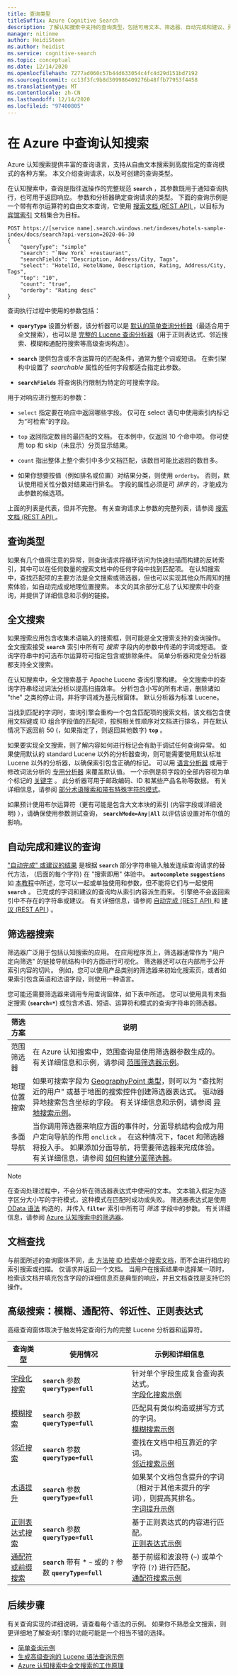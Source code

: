 ```yaml
---
title: 查询类型
titleSuffix: Azure Cognitive Search
description: 了解认知搜索中支持的查询类型，包括可用文本、筛选器、自动完成和建议、异地搜索、系统查询和文档查找。
manager: nitinme
author: HeidiSteen
ms.author: heidist
ms.service: cognitive-search
ms.topic: conceptual
ms.date: 12/14/2020
ms.openlocfilehash: 7277ad060c57b44d633054c4fc4d29d151bd7192
ms.sourcegitcommit: cc13f3fc9b8d309986409276b48ffb77953f4458
ms.translationtype: MT
ms.contentlocale: zh-CN
ms.lasthandoff: 12/14/2020
ms.locfileid: "97400805"
---
```

# <a name="querying-in-azure-cognitive-search"></a>在 Azure 中查询认知搜索

Azure 认知搜索提供丰富的查询语言，支持从自由文本搜索到高度指定的查询模式的各种方案。 本文介绍查询请求，以及可创建的查询类型。

在认知搜索中，查询是指往返操作的完整规范 **`search`** ，其参数既用于通知查询执行，也可用于返回响应。 参数和分析器确定查询请求的类型。 下面的查询示例是一个带有布尔运算符的自由文本查询，它使用 [搜索文档 (REST API) ](/rest/api/searchservice/search-documents)，以目标为 [宾馆索引](search-get-started-portal.md) 文档集合为目标。

```http
POST https://[service name].search.windows.net/indexes/hotels-sample-index/docs/search?api-version=2020-06-30
{
    "queryType": "simple"
    "search": "`New York` +restaurant",
    "searchFields": "Description, Address/City, Tags",
    "select": "HotelId, HotelName, Description, Rating, Address/City, Tags",
    "top": "10",
    "count": "true",
    "orderby": "Rating desc"
}
```

查询执行过程中使用的参数包括：

+ **`queryType`** 设置分析器，该分析器可以是 [默认的简单查询分析器](search-query-simple-examples.md)（最适合用于全文搜索），也可以是 [完整的 Lucene 查询分析器](search-query-lucene-examples.md)（用于正则表达式、邻近搜索、模糊和通配符搜索等高级查询构造）。

+ **`search`** 提供包含或不含运算符的匹配条件，通常为整个词或短语。 在索引架构中设置了 *searchable* 属性的任何字段都适合指定此参数。

+ **`searchFields`** 将查询执行限制为特定的可搜索字段。

用于对响应进行整形的参数：

+ `select` 指定要在响应中返回哪些字段。 仅可在 select 语句中使用索引内标记为“可检索”的字段。

+ `top` 返回指定数目的最匹配的文档。 在本例中，仅返回 10 个命中项。 你可使用 top 和 skip（未显示）分页显示结果。

+ `count` 指出整体上整个索引中多少文档匹配，该数目可能比返回的数目多。 

+ 如果你想要按值（例如排名或位置）对结果分类，则使用 `orderby`。 否则，默认使用相关性分数对结果进行排名。 字段的属性必须是可 *排序* 的，才能成为此参数的候选项。

上面的列表是代表，但并不完整。 有关查询请求上参数的完整列表，请参阅 [搜索文档 (REST API) ](/rest/api/searchservice/search-documents)。

<a name="types-of-queries"></a>

## <a name="types-of-queries"></a>查询类型

如果有几个值得注意的异常，则查询请求将循环访问为快速扫描而构建的反转索引，其中可以在任何数量的搜索文档中的任何字段中找到匹配项。 在认知搜索中，查找匹配项的主要方法是全文搜索或筛选器，但也可以实现其他众所周知的搜索体验，如自动完成或地理位置搜索。 本文的其余部分汇总了认知搜索中的查询，并提供了详细信息和示例的链接。

## <a name="full-text-search"></a>全文搜索

如果搜索应用包含收集术语输入的搜索框，则可能是全文搜索支持的查询操作。 全文搜索接受 **`search`** 索引中所有可 *搜索* 字段内的参数中传递的字词或短语。 查询字符串中的可选布尔运算符可指定包含或排除条件。 简单分析器和完全分析器都支持全文搜索。

在认知搜索中，全文搜索基于 Apache Lucene 查询引擎构建。 全文搜索中的查询字符串经过词法分析以提高扫描效率。 分析包含小写的所有术语，删除诸如 "the" 之类的停止词，并将字词减为基元根窗体。 默认分析器为标准 Lucene。

当找到匹配的字词时，查询引擎会重构一个包含匹配项的搜索文档，该文档包含使用文档键或 ID 组合字段值的匹配项，按照相关性顺序对文档进行排名，并在默认情况下返回前 50 (，如果指定了，则返回其他数字) **`top`** 。

如果要实现全文搜索，则了解内容如何进行标记会有助于调试任何查询异常。 如果使用默认的 standard Lucene 以外的分析器查询，则可能需要使用默认标准 Lucene 以外的分析器，以确保索引包含正确的标记。 可以用 [语言分析器](index-add-language-analyzers.md#language-analyzer-list) 或用于修改词法分析的 [专用分析器](index-add-custom-analyzers.md#AnalyzerTable) 来覆盖默认值。 一个示例是将字段的全部内容视为单个标记的 [关键字](https://lucene.apache.org/core/6_6_1/analyzers-common/org/apache/lucene/analysis/core/KeywordAnalyzer.html) 。 此分析器可用于邮政编码、ID 和某些产品名称等数据。 有关详细信息，请参阅 [部分术语搜索和带有特殊字符的模式](search-query-partial-matching.md)。

如果预计使用布尔运算符（更有可能是包含大文本块的索引 (内容字段或详细说明) ），请确保使用参数测试查询， **`searchMode=Any|All`** 以评估该设置对布尔值的影响。

## <a name="autocomplete-and-suggested-queries"></a>自动完成和建议的查询

["自动完成" 或建议的结果](search-autocomplete-tutorial.md) 是根据 **`search`** 部分字符串输入触发连续查询请求的替代方法， (后面的每个字符) 在 "搜索即用" 体验中。 **`autocomplete`** **`suggestions`** 如 [本教程](tutorial-csharp-type-ahead-and-suggestions.md)中所述，您可以一起或单独使用和参数，但不能将它们与一起使用 **`search`** 。 已完成的字词和建议的查询均从索引内容派生而来。 引擎绝不会返回索引中不存在的字符串或建议。 有关详细信息，请参阅 [自动完成 (REST API) ](/rest/api/searchservice/autocomplete) 和 [建议 (REST API ](/rest/api/searchservice/suggestions)) 。

## <a name="filter-search"></a>筛选器搜索

筛选器广泛用于包括认知搜索的应用。 在应用程序页上，筛选器通常作为 "用户定向筛选" 的链接导航结构中的方面进行可视化。 筛选器还可以在内部用于公开索引内容的切片。 例如，您可以使用产品类别的筛选器来初始化搜索页，或者如果索引包含英语和法语字段，则使用一种语言。

您可能还需要筛选器来调用专用查询窗体，如下表中所述。 您可以使用具有未指定搜索 (**`search=*`**) 或包含术语、短语、运算符和模式的查询字符串的筛选器。

| 筛选方案 | 说明 |
|-----------------|-------------|
| 范围筛选器 | 在 Azure 认知搜索中，范围查询是使用筛选器参数生成的。 有关详细信息和示例，请参阅 [范围筛选器示例](search-query-simple-examples.md#example-4-range-filters)。 |
| 地理位置搜索 | 如果可搜索字段为 [GeographyPoint 类型](/rest/api/searchservice/supported-data-types)，则可以为 "查找附近的用户" 或基于地图的搜索控件创建筛选器表达式。 驱动器异地搜索包含坐标的字段。 有关详细信息和示例，请参阅 [异地搜索示例](search-query-simple-examples.md#example-5-geo-search)。 |
| 多面导航 | 当你调用筛选器来响应方面的事件时，分面导航结构会成为用户定向导航的作用 `onclick` 。 在这种情况下，facet 和筛选器将投入手。 如果添加分面导航，将需要筛选器来完成体验。 有关详细信息，请参阅 [如何构建分面筛选器](search-filters-facets.md)。 |

> [!NOTE]
> 在查询处理过程中，不会分析在筛选器表达式中使用的文本。 文本输入假定为逐字区分大小写的字符模式，这种模式在匹配时成功或失败。 筛选器表达式是使用 [OData 语法](query-odata-filter-orderby-syntax.md) 构造的，并传入 **`filter`** 索引中所有可 *筛选* 字段中的参数。 有关详细信息，请参阅 [Azure 认知搜索中的筛选器](search-filters.md)。

## <a name="document-look-up"></a>文档查找

与前面所述的查询窗体不同，此 [方法按 ID 检索单个搜索文档](/rest/api/searchservice/lookup-document)，而不会进行相应的索引搜索或扫描。 仅请求并返回一个文档。 当用户在搜索结果中选择某一项时，检索该文档并填充包含字段的详细信息页是典型的响应，并且文档查找是支持它的操作。

## <a name="advanced-search-fuzzy-wildcard-proximity-regex"></a>高级搜索：模糊、通配符、邻近性、正则表达式

高级查询窗体取决于触发特定查询行为的完整 Lucene 分析器和运算符。

| 查询类型 | 使用情况 | 示例和详细信息 |
|------------|--------|------------------------------|
| [字段化搜索](query-lucene-syntax.md#bkmk_fields) | **`search`**  参数 **`queryType=full`**  | 针对单个字段生成复合查询表达式。 <br/>[字段化搜索示例](search-query-lucene-examples.md#example-2-fielded-search) |
| [模糊搜索](query-lucene-syntax.md#bkmk_fuzzy) | **`search`** 参数 **`queryType=full`** | 匹配具有类似构造或拼写方式的字词。 <br/>[模糊搜索示例](search-query-lucene-examples.md#example-3-fuzzy-search) |
| [邻近搜索](query-lucene-syntax.md#bkmk_proximity) | **`search`** 参数 **`queryType=full`** | 查找在文档中相互靠近的字词。 <br/>[邻近搜索示例](search-query-lucene-examples.md#example-4-proximity-search) |
| [术语提升](query-lucene-syntax.md#bkmk_termboost) | **`search`** 参数 **`queryType=full`** | 如果某个文档包含提升的字词（相对于其他未提升的字词），则提高其排名。 <br/>[字词提升示例](search-query-lucene-examples.md#example-5-term-boosting) |
| [正则表达式搜索](query-lucene-syntax.md#bkmk_regex) | **`search`** 参数 **`queryType=full`** | 基于正则表达式的内容进行匹配。 <br/>[正则表达式示例](search-query-lucene-examples.md#example-6-regex) |
|  [通配符或前缀搜索](query-lucene-syntax.md#bkmk_wildcard) | **`search`** 带有 * *_`~`_* 或的 **`?`** 参数 **`queryType=full`**| 基于前缀和波浪符 (`~`) 或单个字符 (`?`) 进行匹配。 <br/>[通配符搜索示例](search-query-lucene-examples.md#example-7-wildcard-search) |

## <a name="next-steps"></a>后续步骤

有关查询实现的详细说明，请查看每个语法的示例。 如果你不熟悉全文搜索，则更详细地了解查询引擎的功能可能是一个相当不错的选择。

+ [简单查询示例](search-query-simple-examples.md)
+ [生成高级查询的 Lucene 语法查询示例](search-query-lucene-examples.md)
+ [Azure 认知搜索中全文搜索的工作原理](search-lucene-query-architecture.md)